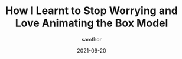 ---
author: samthor
date: 2021-09-20
tags:
  - css
  - animations
target_url: https://whistlr.info/2021/box-model-animation/
title: How I Learnt to Stop Worrying and Love Animating the Box Model
---